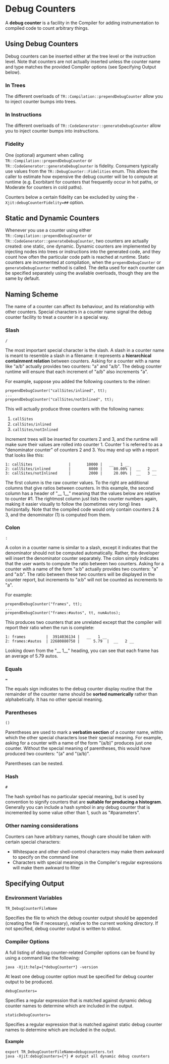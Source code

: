 <!--
Copyright (c) 2018, 2018 IBM Corp. and others

This program and the accompanying materials are made available under
the terms of the Eclipse Public License 2.0 which accompanies this
distribution and is available at https://www.eclipse.org/legal/epl-2.0/
or the Apache License, Version 2.0 which accompanies this distribution and
is available at https://www.apache.org/licenses/LICENSE-2.0.

This Source Code may also be made available under the following
Secondary Licenses when the conditions for such availability set
forth in the Eclipse Public License, v. 2.0 are satisfied: GNU
General Public License, version 2 with the GNU Classpath 
Exception [1] and GNU General Public License, version 2 with the
OpenJDK Assembly Exception [2].

[1] https://www.gnu.org/software/classpath/license.html
[2] http://openjdk.java.net/legal/assembly-exception.html

SPDX-License-Identifier: EPL-2.0 OR Apache-2.0 OR GPL-2.0 WITH 
Classpath-exception-2.0 OR LicenseRef-GPL-2.0 WITH Assembly-exception
-->

# Debug Counters

A **debug counter** is a facility in the Compiler for adding 
instrumentation to compiled code to count arbitrary things.

## Using Debug Counters

Debug counters can be inserted either at the tree level or the 
instruction level. Note that counters are not actually inserted unless 
the counter name and type matches the provided Compiler options 
(see Specifying Output below).

### In Trees

The different overloads of `TR::Compilation::prependDebugCounter` allow 
you to inject counter bumps into trees.

### In Instructions

The different overloads of `TR::CodeGenerator::generateDebugCounter` 
allow you to inject counter bumps into instructions.

### Fidelity

One (optional) argument when calling `TR::Compilation::prependDebugCounter` 
or `TR::CodeGenerator::generateDebugCounter` is fidelity. Consumers 
typically use values from the `TR::DebugCounter::Fidelities` enum. This 
allows the caller to estimate how expensive the debug counter will be 
to compute at runtime (e.g. Exorbitant for counters that frequently 
occur in hot paths, or Moderate for counters in cold paths).

Counters below a certain fidelity can be excluded by using the 
`-Xjit:debugCounterFidelity=##` option.

## Static and Dynamic Counters

Whenever you use a counter using either `TR::Compilation::prependDebugCounter` 
or `TR::CodeGenerator::generateDebugCounter`, two counters are actually 
created: one static, one dynamic. Dynamic counters are implemented by 
injecting nodes into trees or instructions into the generated code, and
they count how often the particular code path is reached at runtime. 
Static counters are incremented at compilation, when the `prependDebugCounter` 
or `generateDebugCounter` method is called. The delta used for each 
counter can be specified separately using the available overloads, 
though they are the same by default.

## Naming Scheme

The name of a counter can affect its behaviour, and its relationship 
with other counters. Special characters in a counter name signal the 
debug counter facility to treat a counter in a special way.

### Slash

`/`

The most important special character is the slash. A slash in a counter 
name is meant to resemble a slash in a filename: it represents a 
**hierarchical containment relation** between counters. Asking for a 
counter with a name like "a/b" actually provides two counters: "a" and 
"a/b". The debug counter runtime will ensure that each increment of 
"a/b" also increments "a".

For example, suppose you added the following counters to the inliner:
```
prependDebugCounter("callSites/inlined", tt);
...
prependDebugCounter("callSites/notInlined", tt);
```
This will actually produce three counters with the following names:
1. `callSites`
2. `callSites/inlined`
3. `callSites/notInlined`

Increment trees will be inserted for counters 2 and 3, and the runtime 
will make sure their values are rolled into counter 1. Counter 1 is 
referred to as a "denominator counter" of counters 2 and 3.
You may end up with a report that looks like this:
```
1: callSites                |       10000 |   __   1 __
2: callSites/inlined        |        8000 |     80.00% |  __   2 __
3: callSites/notInlined     |        2000 |     20.00% |  __   3 __
```

The first column is the raw counter values. To the right are additional 
columns that give ratios between counters. In this example, the second 
column has a header of "__ 1__" meaning that the values below are 
relative to counter #1. The rightmost column just lists the counter 
numbers again, making it easier visually to follow the (sometimes very 
long) lines horizontally. Note that the compiled code would only contain
counters 2 & 3, and the denominator (1) is computed from them.

### Colon

`:`

A colon in a counter name is similar to a slash, except it indicates 
that the denominator should not be computed automatically. Rather, the 
developer will insert the denominator counter separately. The colon 
simply indicates that the user wants to compute the ratio between two 
counters. Asking for a counter with a name of the form "a:b" actually 
provides two counters: "a" and "a:b". The ratio between these two 
counters will be displayed in the counter report, but increments to 
"a:b" will not be counted as increments to "a".

For example:
```
prependDebugCounter("frames", tt);
...
prependDebugCounter("frames:#autos", tt, numAutos);
```
This produces two counters that are unrelated except that the compiler 
will report their ratio when the run is complete:
```
1: frames         |  3914036134 |   __   1 __
2: frames:#autos  | 22680880758 |      5.79  |  __   2 __
```
Looking down from the "__ 1__" heading, you can see that each frame has 
an average of 5.79 autos.

### Equals

`=`

The equals sign indicates to the debug counter display routine that the 
remainder of the counter name should be **sorted numerically** rather 
than alphabetically. It has no other special meaning.

### Parentheses

`()`

Parentheses are used to mark a **verbatim section** of a counter name, 
within which the other special characters lose their special meaning. 
For example, asking for a counter with a name of the form "(a/b)" 
produces just one counter. Without the special meaning of parentheses, 
this would have produced two counters: "(a" and "(a/b)".

Parentheses can be nested.

### Hash

`#`

The hash symbol has no particular special meaning, but is used by 
convention to signify counters that are **suitable for producing a 
histogram**. Generally you can include a hash symbol in any debug 
counter that is incremented by some value other than 1, such as 
"#parameters".

### Other naming considerations

Counters can have arbitrary names, though care should be taken with 
certain special characters:
- Whitespace and other shell-control characters may make them awkward 
  to specify on the command line
- Characters with special meanings in the Compiler's regular expressions
   will make them awkward to filter

## Specifying Output

### Environment Variables

```
TR_DebugCounterFileName
````
Specifies the file to which the debug counter output should be appended 
(creating the file if necessary), relative to the current working 
directory. If not specified, debug counter output is written to stdout.

### Compiler Options

A full listing of debug counter-related Compiler options can be found by
using a command like the following:
```
java -Xjit:help={*debugCounter*} -version
```
At least one debug counter option must be specified for debug counter 
output to be produced.

```
debugCounters=
```
Specifies a regular expression that is matched against dynamic debug 
counter names to determine which are included in the output.

```
staticDebugCounters=
```
Specifies a regular expression that is matched against static debug 
counter names to determine which are included in the output.

#### Example
```
export TR_DebugCounterFileName=debugcounters.txt
java -Xjit:debugCounters={*} # output all dynamic debug counters
```
